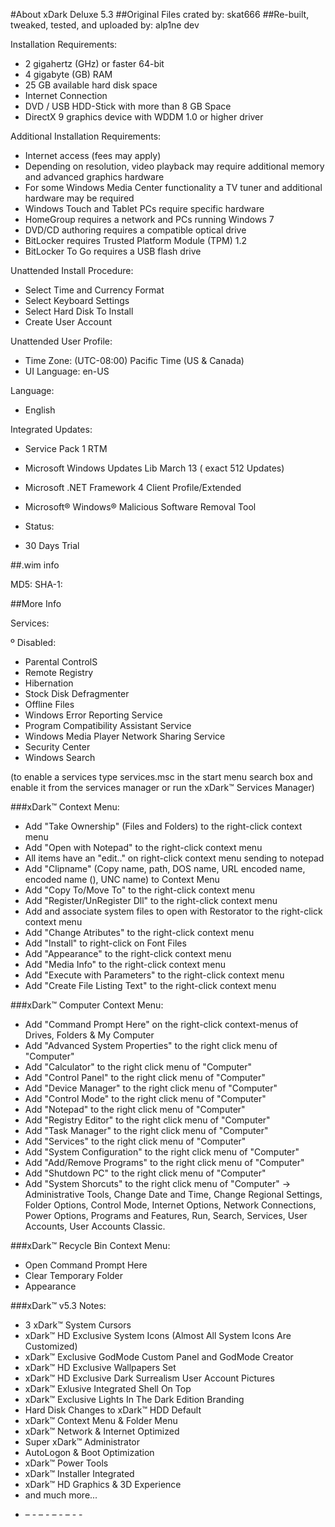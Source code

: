 #About xDark Deluxe 5.3
##Original Files crated by: skat666
##Re-built, tweaked, tested, and uploaded by: alp1ne dev


Installation Requirements:

* 2 gigahertz (GHz) or faster 64-bit 
* 4 gigabyte (GB) RAM 
* 25 GB available hard disk space 
* Internet Connection
* DVD / USB HDD-Stick with more than 8 GB Space
* DirectX 9 graphics device with WDDM 1.0 or higher driver

Additional Installation Requirements:

* Internet access (fees may apply)
* Depending on resolution, video playback may require additional memory and advanced graphics hardware
* For some Windows Media Center functionality a TV tuner and additional hardware may be required
* Windows Touch and Tablet PCs require specific hardware
* HomeGroup requires a network and PCs running Windows 7
* DVD/CD authoring requires a compatible optical drive
* BitLocker requires Trusted Platform Module (TPM) 1.2
* BitLocker To Go requires a USB flash drive

Unattended Install Procedure: 

* Select Time and Currency Format
* Select Keyboard Settings
* Select Hard Disk To Install
* Create User Account

Unattended User Profile:

* Time Zone: (UTC-08:00) Pacific Time (US & Canada)
* UI Language: en-US

Language: 

* English

Integrated Updates: 

* Service Pack 1 RTM

* Microsoft Windows Updates Lib March 13 ( exact 512 Updates)
* Microsoft .NET Framework 4 Client Profile/Extended
* Microsoft® Windows® Malicious Software Removal Tool

- Status: 

* 30 Days Trial

##.wim info

MD5: 
SHA-1: 

##More Info

Services: 

º Disabled:

* Parental ControlS
* Remote Registry
* Hibernation
* Stock Disk Defragmenter
* Offline Files
* Windows Error Reporting Service
* Program Compatibility Assistant Service
* Windows Media Player Network Sharing Service
* Security Center
* Windows Search

(to enable a services type services.msc in the start menu search box and enable it from the services manager or run the xDark™ Services Manager)

###xDark™ Context Menu:

* Add "Take Ownership" (Files and Folders) to the right-click context menu
* Add "Open with Notepad" to the right-click context menu
* All items have an "edit.." on right-click context menu sending to notepad
* Add "Clipname" (Copy name, path, DOS name, URL encoded name, encoded name (<WORD>), UNC name) to Context Menu
* Add "Copy To/Move To" to the right-click context menu
* Add "Register/UnRegister Dll" to the right-click context menu
* Add and associate system files to open with Restorator to the right-click context menu
* Add "Change Atributes" to the right-click context menu 
* Add "Install" to right-click on Font Files
* Add "Appearance" to the right-click context menu
* Add "Media Info" to the right-click context menu
* Add "Execute with Parameters" to the right-click context menu
* Add "Create File Listing Text" to the right-click context menu

###xDark™ Computer Context Menu:

* Add "Command Prompt Here" on the right-click context-menus of Drives, Folders & My Computer
* Add "Advanced System Properties" to the right click menu of "Computer"
* Add "Calculator" to the right click menu of "Computer"
* Add "Control Panel" to the right click menu of "Computer"
* Add "Device Manager" to the right click menu of "Computer"
* Add "Control Mode" to the right click menu of "Computer"
* Add "Notepad" to the right click menu of "Computer"
* Add "Registry Editor" to the right click menu of "Computer"
* Add "Task Manager" to the right click menu of "Computer"
* Add "Services" to the right click menu of "Computer"
* Add "System Configuration" to the right click menu of "Computer"
* Add "Add/Remove Programs" to the right click menu of "Computer"
* Add "Shutdown PC" to the right click menu of "Computer"
* Add "System Shorcuts" to the right click menu of "Computer" -> Administrative Tools, Change Date and Time, Change Regional Settings, Folder Options, Control Mode, Internet Options, Network Connections, Power Options, Programs and Features, Run, Search, Services, User Accounts, User Accounts Classic.

###xDark™ Recycle Bin Context Menu:

* Open Command Prompt Here
* Clear Temporary Folder
* Appearance

###xDark™ v5.3 Notes: 

* 3 xDark™ System Cursors
* xDark™ HD Exclusive System Icons (Almost All System Icons Are Customized)
* xDark™ Exclusive GodMode Custom Panel and GodMode Creator
* xDark™ HD Exclusive Wallpapers Set
* xDark™ HD Exclusive Dark Surrealism User Account Pictures
* xDark™ Exlusive Integrated Shell On Top
* xDark™ Exclusive Lights In The Dark Edition Branding
* Hard Disk Changes to xDark™ HDD Default
* xDark™ Context Menu & Folder Menu
* xDark™ Network & Internet Optimized
* Super xDark™ Administrator
* AutoLogon & Boot Optimization
* xDark™ Power Tools
* xDark™ Installer Integrated
* xDark™ HD Graphics & 3D Experience
* and much more...

- – - – - – - – - -
